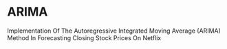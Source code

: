 # ARIMA
Implementation Of The Autoregressive Integrated Moving Average (ARIMA) Method In Forecasting Closing Stock Prices On Netflix
